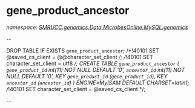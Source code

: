 ﻿# gene_product_ancestor
_namespace: [SMRUCC.genomics.Data.MicrobesOnline.MySQL.genomics](./index.md)_

--
 
 DROP TABLE IF EXISTS `gene_product_ancestor`;
 /*!40101 SET @saved_cs_client = @@character_set_client */;
 /*!40101 SET character_set_client = utf8 */;
 CREATE TABLE `gene_product_ancestor` (
 `gene_product_id` int(11) NOT NULL DEFAULT '0',
 `ancestor_id` int(11) NOT NULL DEFAULT '0',
 KEY `gene_product_id` (`gene_product_id`),
 KEY `ancestor_id` (`ancestor_id`)
 ) ENGINE=MyISAM DEFAULT CHARSET=latin1;
 /*!40101 SET character_set_client = @saved_cs_client */;
 
 --




